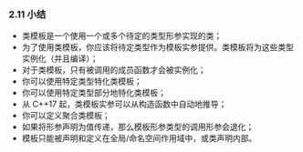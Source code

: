 ### 2.11    小结

+ 类模板是一个使用一个或多个待定的类型形参实现的类；
+ 为了使用类模板，你应该将待定类型作为模板实参提供。类模板将为这些类型实例化（并且编译）；
+ 对于类模板，只有被调用的成员函数才会被实例化；
+ 你可以使用特定类型特化类模板；
+ 你可以使用特定类型部分地特化类模板；
+ 从 C++17 起，类模板实参可以从构造函数中自动地推导；
+ 你可以定义聚合类模板；
+ 如果将形参声明为值传递，那么模板形参类型的调用形参会退化；
+ 模板只能被声明和定义在全局/命名空间作用域中，或类声明内部。


